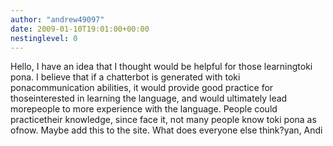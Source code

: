 ```yaml
---
author: "andrew49097"
date: 2009-01-10T19:01:00+00:00
nestinglevel: 0
---
```

Hello, I have an idea that I thought would be helpful for those learningtoki pona. I believe that if a chatterbot is generated with toki ponacommunication abilities, it would provide good practice for thoseinterested in learning the language, and would ultimately lead morepeople to more experience with the language. People could practicetheir knowledge, since face it, not many people know toki pona as ofnow. Maybe add this to the site. What does everyone else think?yan, Andi
